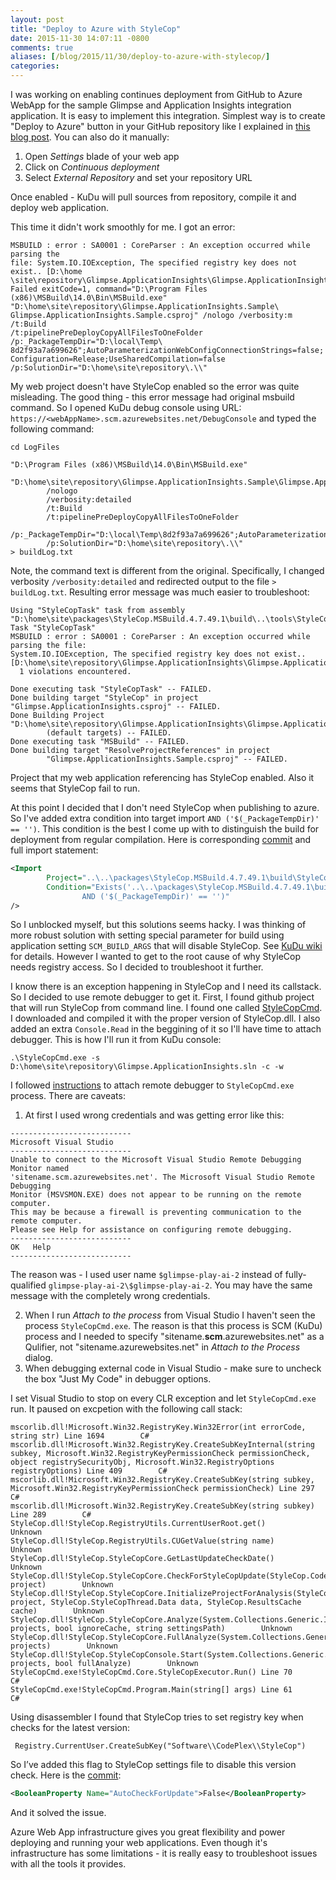 ```yaml
---
layout: post
title: "Deploy to Azure with StyleCop"
date: 2015-11-30 14:07:11 -0800
comments: true
aliases: [/blog/2015/11/30/deploy-to-azure-with-stylecop/]
categories: 
---
```

I was working on enabling continues deployment from GitHub to Azure WebApp for the sample Glimpse and Application Insights integration application. It is easy to implement this integration. Simplest way is to create "Deploy to Azure" button in your GitHub repository like I explained in [this blog post](http://blogs.msdn.com/b/webdev/archive/2015/09/16/deploy-to-azure-from-github-with-application-insights.aspx). You can also do it manually:

1. Open *Settings* blade of your web app
2. Click on *Continuous deployment*
3. Select *External Repository* and set your repository URL

Once enabled - KuDu will pull sources from repository, compile it and deploy web application.

This time it didn't work smoothly for me. I got an error:

```
MSBUILD : error : SA0001 : CoreParser : An exception occurred while parsing the 
file: System.IO.IOException, The specified registry key does not exist.. [D:\home
\site\repository\Glimpse.ApplicationInsights\Glimpse.ApplicationInsights.csproj]
Failed exitCode=1, command="D:\Program Files (x86)\MSBuild\14.0\Bin\MSBuild.exe" 
"D:\home\site\repository\Glimpse.ApplicationInsights.Sample\
Glimpse.ApplicationInsights.Sample.csproj" /nologo /verbosity:m /t:Build 
/t:pipelinePreDeployCopyAllFilesToOneFolder /p:_PackageTempDir="D:\local\Temp\
8d2f93a7a699626";AutoParameterizationWebConfigConnectionStrings=false;
Configuration=Release;UseSharedCompilation=false 
/p:SolutionDir="D:\home\site\repository\.\\"
```

My web project doesn't have StyleCop enabled so the error was quite misleading. The good thing - this error message had original msbuild command. So I opened KuDu debug console using URL: `https://<webAppName>.scm.azurewebsites.net/DebugConsole` and typed the following command:

``` batch
cd LogFiles

"D:\Program Files (x86)\MSBuild\14.0\Bin\MSBuild.exe" 
        "D:\home\site\repository\Glimpse.ApplicationInsights.Sample\Glimpse.ApplicationInsights.Sample.csproj" 
        /nologo 
        /verbosity:detailed 
        /t:Build 
        /t:pipelinePreDeployCopyAllFilesToOneFolder 
        /p:_PackageTempDir="D:\local\Temp\8d2f93a7a699626";AutoParameterizationWebConfigConnectionStrings=false;Configuration=Release;UseSharedCompilation=false 
        /p:SolutionDir="D:\home\site\repository\.\\" 
> buildLog.txt
```

Note, the command text is different from the original. Specifically, I changed verbosity `/verbosity:detailed` and redirected output to the file `> buildLog.txt`. Resulting error message was much easier to troubleshoot:


```
Using "StyleCopTask" task from assembly "D:\home\site\packages\StyleCop.MSBuild.4.7.49.1\build\..\tools\StyleCop.dll".
Task "StyleCopTask"
MSBUILD : error : SA0001 : CoreParser : An exception occurred while parsing the file: 
System.IO.IOException, The specified registry key does not exist.. 
[D:\home\site\repository\Glimpse.ApplicationInsights\Glimpse.ApplicationInsights.csproj]
  1 violations encountered.

Done executing task "StyleCopTask" -- FAILED.
Done building target "StyleCop" in project "Glimpse.ApplicationInsights.csproj" -- FAILED.
Done Building Project "D:\home\site\repository\Glimpse.ApplicationInsights\Glimpse.ApplicationInsights.csproj" 
        (default targets) -- FAILED.
Done executing task "MSBuild" -- FAILED.
Done building target "ResolveProjectReferences" in project 
        "Glimpse.ApplicationInsights.Sample.csproj" -- FAILED.
```

Project that my web application referencing has StyleCop enabled. Also it seems that StyleCop fail to run. 

At this point I decided that I don't need StyleCop when publishing to azure. So I've added extra condition into target import `AND ('$(_PackageTempDir)' == '')`. This condition is the best I come up with to distinguish the build for deployment from regular compilation. Here is corresponding [commit](https://github.com/Glimpse/Glimpse.ApplicationInsights/commit/d0ccba3edbf0980fe3e317d121cd2ac2216fe9bf) and full import statement: 

``` xml
<Import 
        Project="..\..\packages\StyleCop.MSBuild.4.7.49.1\build\StyleCop.MSBuild.Targets" 
        Condition="Exists('..\..\packages\StyleCop.MSBuild.4.7.49.1\build\StyleCop.MSBuild.Targets') 
                AND ('$(_PackageTempDir)' == '')" 
/>
```

So I unblocked myself, but this solutions seems hacky. I was thinking of more robust solution with setting special parameter for build using application setting `SCM_BUILD_ARGS` that will disable StyleCop. See [KuDu wiki](https://github.com/projectkudu/kudu/wiki/Configurable-settings) for details. However I wanted to get to the root cause of why StyleCop needs registry access. So I decided to troubleshoot it further.

I know there is an exception happening in StyleCop and I need its callstack. So I decided to use remote debugger to get it. First, I found github project that will run StyleCop from command line. I found one called [StyleCopCmd](https://github.com/michaelschnyder/StyleCopCmd). I downloaded and compiled it with the proper version of StyleCop.dll. I also added an extra `Console.Read` in the beggining of it so I'll have time to attach debugger. This is how I'll run it from KuDu console: 
 
```
.\StyleCopCmd.exe -s D:\home\site\repository\Glimpse.ApplicationInsights.sln -c -w
```

I followed [instructions](http://blogs.msdn.com/b/webdev/archive/2013/11/05/remote-debugging-a-window-azure-web-site-with-visual-studio-2013.aspx) to attach remote debugger to `StyleCopCmd.exe` process. There are caveats:

1. At first I used wrong credentials and was getting error like this:

  ```
  ---------------------------
  Microsoft Visual Studio
  ---------------------------
  Unable to connect to the Microsoft Visual Studio Remote Debugging Monitor named 
  'sitename.scm.azurewebsites.net'. The Microsoft Visual Studio Remote Debugging 
  Monitor (MSVSMON.EXE) does not appear to be running on the remote computer. 
  This may be because a firewall is preventing communication to the remote computer. 
  Please see Help for assistance on configuring remote debugging.
  ---------------------------
  OK   Help   
  ---------------------------
  ```

  The reason was - I used user name `$glimpse-play-ai-2` instead of fully-qualified `glimpse-play-ai-2\$glimpse-play-ai-2`. You may have the same message with the completely wrong credentials. 
        
2. When I run *Attach to the process* from Visual Studio I haven't seen the process `StyleCopCmd.exe`. The reason is that this process is SCM (KuDu) process and I needed to specify "sitename.**scm**.azurewebsites.net" as a Qulifier, not "sitename.azurewebsites.net" in *Attach to the Process* dialog.   
3. When debugging external code in Visual Studio - make sure to uncheck the box "Just My Code" in debugger options.           

I set Visual Studio to stop on every CLR exception and let `StyleCopCmd.exe` run. It paused on excpetion with the following call stack:

```
mscorlib.dll!Microsoft.Win32.RegistryKey.Win32Error(int errorCode, string str) Line 1694        C#
mscorlib.dll!Microsoft.Win32.RegistryKey.CreateSubKeyInternal(string subkey, Microsoft.Win32.RegistryKeyPermissionCheck permissionCheck, object registrySecurityObj, Microsoft.Win32.RegistryOptions registryOptions) Line 409        C#
mscorlib.dll!Microsoft.Win32.RegistryKey.CreateSubKey(string subkey, Microsoft.Win32.RegistryKeyPermissionCheck permissionCheck) Line 297        C#
mscorlib.dll!Microsoft.Win32.RegistryKey.CreateSubKey(string subkey) Line 289        C#
StyleCop.dll!StyleCop.RegistryUtils.CurrentUserRoot.get()        Unknown
StyleCop.dll!StyleCop.RegistryUtils.CUGetValue(string name)        Unknown
StyleCop.dll!StyleCop.StyleCopCore.GetLastUpdateCheckDate()        Unknown
StyleCop.dll!StyleCop.StyleCopCore.CheckForStyleCopUpdate(StyleCop.CodeProject project)        Unknown
StyleCop.dll!StyleCop.StyleCopCore.InitializeProjectForAnalysis(StyleCop.CodeProject project, StyleCop.StyleCopThread.Data data, StyleCop.ResultsCache cache)        Unknown
StyleCop.dll!StyleCop.StyleCopCore.Analyze(System.Collections.Generic.IList<StyleCop.CodeProject> projects, bool ignoreCache, string settingsPath)        Unknown
StyleCop.dll!StyleCop.StyleCopCore.FullAnalyze(System.Collections.Generic.IList<StyleCop.CodeProject> projects)        Unknown
StyleCop.dll!StyleCop.StyleCopConsole.Start(System.Collections.Generic.IList<StyleCop.CodeProject> projects, bool fullAnalyze)        Unknown
StyleCopCmd.exe!StyleCopCmd.Core.StyleCopExecutor.Run() Line 70        C#
StyleCopCmd.exe!StyleCopCmd.Program.Main(string[] args) Line 61        C#
```

Using disassembler I found that StyleCop tries to set registry key when checks for the latest version:
 
```
 Registry.CurrentUser.CreateSubKey("Software\\CodePlex\\StyleCop")
```

So I’ve added this flag to StyleCop settings file to disable this version check. Here is the [commit](https://github.com/Glimpse/Glimpse.ApplicationInsights/commit/ccb9b90d5cf02273a75edffabb1145125e36632d): 

``` xml
<BooleanProperty Name="AutoCheckForUpdate">False</BooleanProperty>
```

And it solved the issue.

Azure Web App infrastructure gives you great flexibility and power deploying and running your web applications. Even though it's infrastructure has some limitations - it is really easy to troubleshoot issues with all the tools it provides.  